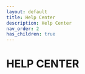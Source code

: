 ```yaml
---
layout: default
title: Help Center
description: Help Center
nav_order: 2
has_children: true
---
```


# HELP CENTER